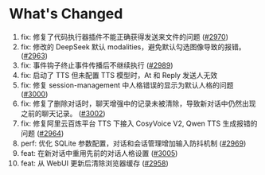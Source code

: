 # What's Changed

1. fix: 修复了代码执行器插件不能正确获得发送来文件的问题 ([#2970](https://github.com/Soulter/AstrBot/issues/2970))
2. fix: 修改的 DeepSeek 默认 modalities，避免默认勾选图像导致的报错。 ([#2963](https://github.com/Soulter/AstrBot/issues/2963))
3. fix: 事件钩子终止事件传播后不继续执行 ([#2989](https://github.com/Soulter/AstrBot/issues/2989))
4. fix: 启动了 TTS 但未配置 TTS 模型时，At 和 Reply 发送人无效
5. fix: 修复 session-management 中人格错误的显示为默认人格的问题 ([#3000](https://github.com/Soulter/AstrBot/issues/3000))
6. fix: 修复了删除对话时，聊天增强中的记录未被清除，导致新对话中仍然出现之前的聊天记录。 ([#3002](https://github.com/Soulter/AstrBot/issues/3002))
7. fix: 修复阿里云百炼平台 TTS 下接入 CosyVoice V2, Qwen TTS 生成报错的问题 ([#2964](https://github.com/Soulter/AstrBot/issues/2964))
8. perf: 优化 SQLite 参数配置，对话和会话管理增加输入防抖机制 ([#2969](https://github.com/Soulter/AstrBot/issues/2969))
9. feat: 在新对话中重用先前的对话人格设置 ([#3005](https://github.com/Soulter/AstrBot/issues/3005))
10. feat: 从 WebUI 更新后清除浏览器缓存 ([#2958](https://github.com/Soulter/AstrBot/issues/2958))
